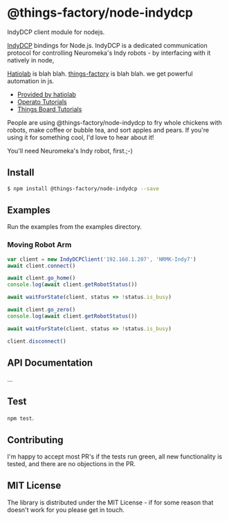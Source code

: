 # @things-factory/node-indydcp

IndyDCP client module for nodejs.

[IndyDCP](http://docs.neuromeka.com/2.3.0/en/IndyDCP/section1/) bindings for Node.js. IndyDCP is a dedicated communication protocol for controlling Neuromeka's Indy robots - by interfacing with it natively in node,

[Hatiolab](http://www.hatiolab.com) is blah blah.
[things-factory]() is blah blah.
we get powerful automation in js.

- [Provided by hatiolab](https://www.youtube.com/playlist?list=PLrcYC3lASr3spRCJIRYqfm3axhMMEoimP)
- [Operato Tutorials](https://www.youtube.com/playlist?list=PLrcYC3lASr3sXZNC6e-6J-dRoPB2-Efo-)
- [Things Board Tutorials](https://www.youtube.com/playlist?list=PLrcYC3lASr3sFvDlSaHRhTgIDSZ4c3KhO)

People are using @things-factory/node-indydcp to fry whole chickens with robots, make coffee or bubble tea, and sort apples and pears.
If you're using it for something cool, I'd love to hear about it!

You'll need Neuromeka's Indy robot, first.;-)

## Install

```bash
$ npm install @things-factory/node-indydcp --save
```

## Examples

Run the examples from the examples directory.

### Moving Robot Arm

```javascript
var client = new IndyDCPClient('192.168.1.207', 'NRMK-Indy7')
await client.connect()

await client.go_home()
console.log(await client.getRobotStatus())

await waitForState(client, status => !status.is_busy)

await client.go_zero()
console.log(await client.getRobotStatus())

await waitForState(client, status => !status.is_busy)

client.disconnect()
```

## API Documentation

...

## Test

`npm test`.

## Contributing

I'm happy to accept most PR's if the tests run
green, all new functionality is tested, and there are no objections in the PR.

## MIT License

The library is distributed under the MIT License - if for some reason that
doesn't work for you please get in touch.
